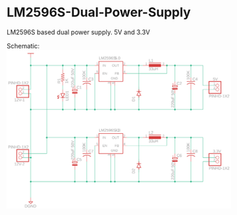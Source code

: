 # LM2596S-Dual-Power-Supply
LM2596S based dual power supply. 5V and 3.3V

Schematic:
![Schematic.png](Schematic.png?raw=true "Title")
